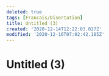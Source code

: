 ```yaml
---
deleted: true
tags: [Francais/Disertation]
title: Untitled (3)
created: '2020-12-14T12:22:03.027Z'
modified: '2020-12-16T07:02:42.185Z'
---
```


# Untitled (3)
